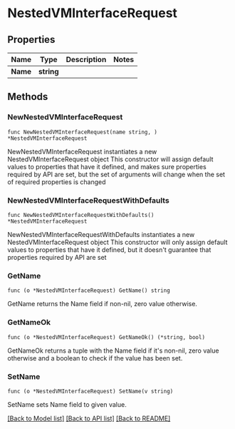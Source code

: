 # NestedVMInterfaceRequest

## Properties

Name | Type | Description | Notes
------------ | ------------- | ------------- | -------------
**Name** | **string** |  | 

## Methods

### NewNestedVMInterfaceRequest

`func NewNestedVMInterfaceRequest(name string, ) *NestedVMInterfaceRequest`

NewNestedVMInterfaceRequest instantiates a new NestedVMInterfaceRequest object
This constructor will assign default values to properties that have it defined,
and makes sure properties required by API are set, but the set of arguments
will change when the set of required properties is changed

### NewNestedVMInterfaceRequestWithDefaults

`func NewNestedVMInterfaceRequestWithDefaults() *NestedVMInterfaceRequest`

NewNestedVMInterfaceRequestWithDefaults instantiates a new NestedVMInterfaceRequest object
This constructor will only assign default values to properties that have it defined,
but it doesn't guarantee that properties required by API are set

### GetName

`func (o *NestedVMInterfaceRequest) GetName() string`

GetName returns the Name field if non-nil, zero value otherwise.

### GetNameOk

`func (o *NestedVMInterfaceRequest) GetNameOk() (*string, bool)`

GetNameOk returns a tuple with the Name field if it's non-nil, zero value otherwise
and a boolean to check if the value has been set.

### SetName

`func (o *NestedVMInterfaceRequest) SetName(v string)`

SetName sets Name field to given value.



[[Back to Model list]](../README.md#documentation-for-models) [[Back to API list]](../README.md#documentation-for-api-endpoints) [[Back to README]](../README.md)


